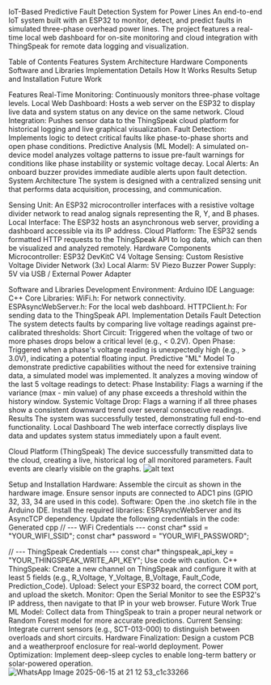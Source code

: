 IoT-Based Predictive Fault Detection System for Power Lines
An end-to-end IoT system built with an ESP32 to monitor, detect, and predict faults in simulated three-phase overhead power lines. The project features a real-time local web dashboard for on-site monitoring and cloud integration with ThingSpeak for remote data logging and visualization.

Table of Contents
Features
System Architecture
Hardware Components
Software and Libraries
Implementation Details
How It Works
Results
Setup and Installation
Future Work

Features
Real-Time Monitoring: Continuously monitors three-phase voltage levels.
Local Web Dashboard: Hosts a web server on the ESP32 to display live data and system status on any device on the same network.
Cloud Integration: Pushes sensor data to the ThingSpeak cloud platform for historical logging and live graphical visualization.
Fault Detection: Implements logic to detect critical faults like phase-to-phase shorts and open phase conditions.
Predictive Analysis (ML Model): A simulated on-device model analyzes voltage patterns to issue pre-fault warnings for conditions like phase instability or systemic voltage decay.
Local Alerts: An onboard buzzer provides immediate audible alerts upon fault detection.
System Architecture
The system is designed with a centralized sensing unit that performs data acquisition, processing, and communication.

Sensing Unit: An ESP32 microcontroller interfaces with a resistive voltage divider network to read analog signals representing the R, Y, and B phases.
Local Interface: The ESP32 hosts an asynchronous web server, providing a dashboard accessible via its IP address.
Cloud Platform: The ESP32 sends formatted HTTP requests to the ThingSpeak API to log data, which can then be visualized and analyzed remotely.
Hardware Components
Microcontroller: ESP32 DevKitC V4
Voltage Sensing: Custom Resistive Voltage Divider Network (3x)
Local Alarm: 5V Piezo Buzzer
Power Supply: 5V via USB / External Power Adapter

Software and Libraries
Development Environment: Arduino IDE
Language: C++
Core Libraries:
WiFi.h: For network connectivity.
ESPAsyncWebServer.h: For the local web dashboard.
HTTPClient.h: For sending data to the ThingSpeak API.
Implementation Details
Fault Detection
The system detects faults by comparing live voltage readings against pre-calibrated thresholds:
Short Circuit: Triggered when the voltage of two or more phases drops below a critical level (e.g., < 0.2V).
Open Phase: Triggered when a phase's voltage reading is unexpectedly high (e.g., > 3.0V), indicating a potential floating input.
Predictive "ML" Model
To demonstrate predictive capabilities without the need for extensive training data, a simulated model was implemented. It analyzes a moving window of the last 5 voltage readings to detect:
Phase Instability: Flags a warning if the variance (max - min value) of any phase exceeds a threshold within the history window.
Systemic Voltage Drop: Flags a warning if all three phases show a consistent downward trend over several consecutive readings.
Results
The system was successfully tested, demonstrating full end-to-end functionality.
Local Dashboard
The web interface correctly displays live data and updates system status immediately upon a fault event.

Cloud Platform (ThingSpeak)
The device successfully transmitted data to the cloud, creating a live, historical log of all monitored parameters. Fault events are clearly visible on the graphs.
![alt text](images/thingspeak_dashboard.png)


Setup and Installation
Hardware: Assemble the circuit as shown in the hardware image. Ensure sensor inputs are connected to ADC1 pins (GPIO 32, 33, 34 are used in this code).
Software:
Open the .ino sketch file in the Arduino IDE.
Install the required libraries: ESPAsyncWebServer and its AsyncTCP dependency.
Update the following credentials in the code:
Generated cpp
// --- WiFi Credentials ---
const char* ssid = "YOUR_WIFI_SSID";
const char* password = "YOUR_WIFI_PASSWORD";

// --- ThingSpeak Credentials ---
const char* thingspeak_api_key = "YOUR_THINGSPEAK_WRITE_API_KEY";
Use code with caution.
C++
ThingSpeak: Create a new channel on ThingSpeak and configure it with at least 5 fields (e.g., R_Voltage, Y_Voltage, B_Voltage, Fault_Code, Prediction_Code).
Upload: Select your ESP32 board, the correct COM port, and upload the sketch.
Monitor: Open the Serial Monitor to see the ESP32's IP address, then navigate to that IP in your web browser.
Future Work
True ML Model: Collect data from ThingSpeak to train a proper neural network or Random Forest model for more accurate predictions.
Current Sensing: Integrate current sensors (e.g., SCT-013-000) to distinguish between overloads and short circuits.
Hardware Finalization: Design a custom PCB and a weatherproof enclosure for real-world deployment.
Power Optimization: Implement deep-sleep cycles to enable long-term battery or solar-powered operation.
![WhatsApp Image 2025-06-15 at 21 12 53_c1c33266](https://github.com/user-attachments/assets/ba464a24-fe39-499d-bc56-3b5c15a1f8e1)
